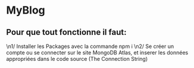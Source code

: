 # MyBlog

## Pour que tout fonctionne il faut:
\n1/ Installer les Packages avec la commande npm i
\n2/ Se créer un compte ou se connecter sur le site MongoDB Atlas, et inserer les données appropriées dans le code source (The Connection String)
